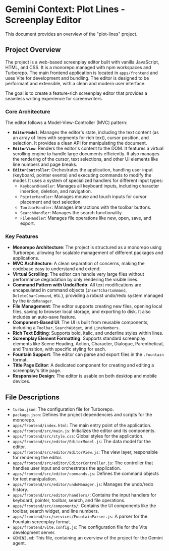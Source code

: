 # Gemini Context: Plot Lines - Screenplay Editor

This document provides an overview of the "plot-lines" project.

## Project Overview

The project is a web-based screenplay editor built with vanilla JavaScript, HTML, and CSS. It is a monorepo managed with npm workspaces and Turborepo. The main frontend application is located in `apps/frontend` and uses Vite for development and bundling. The editor is designed to be performant and extensible, with a clean and modern user interface.

The goal is to create a feature-rich screenplay editor that provides a seamless writing experience for screenwriters.

### Core Architecture

The editor follows a Model-View-Controller (MVC) pattern:

*   **`EditorModel`**: Manages the editor's state, including the text content (as an array of lines with segments for rich text), cursor position, and selection. It provides a clean API for manipulating the document.
*   **`EditorView`**: Renders the editor's content to the DOM. It features a virtual scrolling engine to handle large documents efficiently. It also manages the rendering of the cursor, text selections, and other UI elements like line numbers and page breaks.
*   **`EditorController`**: Orchestrates the application, handling user input (keyboard, pointer events) and executing commands to modify the model. It uses a system of specialized handlers for different input types:
    *   `KeyboardHandler`: Manages all keyboard inputs, including character insertion, deletion, and navigation.
    *   `PointerHandler`: Manages mouse and touch inputs for cursor placement and text selection.
    *   `ToolbarHandler`: Manages interactions with the toolbar buttons.
    *   `SearchHandler`: Manages the search functionality.
    *   `FileHandler`: Manages file operations like new, open, save, and export.

### Key Features

*   **Monorepo Architecture**: The project is structured as a monorepo using Turborepo, allowing for scalable management of different packages and applications.
*   **MVC Architecture**: A clean separation of concerns, making the codebase easy to understand and extend.
*   **Virtual Scrolling**: The editor can handle very large files without performance degradation by only rendering the visible lines.
*   **Command Pattern with Undo/Redo**: All text modifications are encapsulated in command objects (`InsertCharCommand`, `DeleteCharCommand`, etc.), providing a robust undo/redo system managed by the `UndoManager`.
*   **File Management**: The editor supports creating new files, opening local files, saving to browser local storage, and exporting to disk. It also includes an auto-save feature.
*   **Component-Based UI**: The UI is built from reusable components, including a `Toolbar`, `SearchWidget`, and `LineNumbers`.
*   **Rich Text Editing**: Supports bold, italic, and underline styles within lines.
*   **Screenplay Element Formatting**: Supports standard screenplay elements like Scene Heading, Action, Character, Dialogue, Parenthetical, and Transition, with specific styling for each.
*   **Fountain Support**: The editor can parse and export files in the `.fountain` format.
*   **Title Page Editor**: A dedicated component for creating and editing a screenplay's title page.
*   **Responsive Design**: The editor is usable on both desktop and mobile devices.

## File Descriptions

*   `turbo.json`: The configuration file for Turborepo.
*   `package.json`: Defines the project dependencies and scripts for the monorepo.
*   `apps/frontend/index.html`: The main entry point of the application.
*   `apps/frontend/src/main.js`: Initializes the editor and its components.
*   `apps/frontend/src/style.css`: Global styles for the application.
*   `apps/frontend/src/editor/EditorModel.js`: The data model for the editor.
*   `apps/frontend/src/editor/EditorView.js`: The view layer, responsible for rendering the editor.
*   `apps/frontend/src/editor/EditorController.js`: The controller that handles user input and orchestrates the application.
*   `apps/frontend/src/editor/commands.js`: Defines the command objects for text manipulation.
*   `apps/frontend/src/editor/undoManager.js`: Manages the undo/redo history.
*   `apps/frontend/src/editor/handlers/`: Contains the input handlers for keyboard, pointer, toolbar, search, and file operations.
*   `apps/frontend/src/components/`: Contains the UI components like the toolbar, search widget, and line numbers.
*   `apps/frontend/src/services/FountainParser.js`: A parser for the Fountain screenplay format.
*   `apps/frontend/vite.config.js`: The configuration file for the Vite development server.
*   `GEMINI.md`: This file, containing an overview of the project for the Gemini agent.